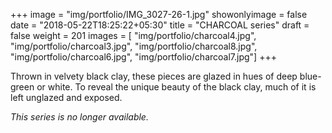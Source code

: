+++
image = "img/portfolio/IMG_3027-26-1.jpg"
showonlyimage = false
date = "2018-05-22T18:25:22+05:30"
title = "CHARCOAL series"
draft = false
weight = 201
images = [ "img/portfolio/charcoal4.jpg", "img/portfolio/charcoal3.jpg", "img/portfolio/charcoal8.jpg", "img/portfolio/charcoal6.jpg", "img/portfolio/charcoal7.jpg"]
+++
<!--more-->

Thrown in velvety black clay, these pieces are glazed in hues of deep blue-green or white. To reveal the unique beauty of the black clay, much of it is left unglazed and exposed. 

<i>This series is no longer available.</i>